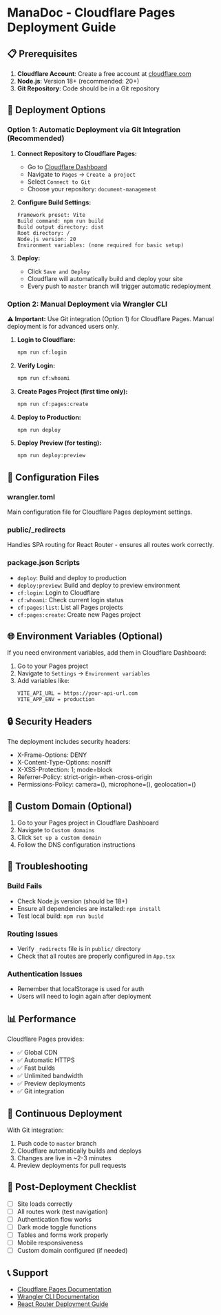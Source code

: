 # ManaDoc - Cloudflare Pages Deployment Guide

## 📋 Prerequisites

1. **Cloudflare Account**: Create a free account at [cloudflare.com](https://cloudflare.com)
2. **Node.js**: Version 18+ (recommended: 20+)
3. **Git Repository**: Code should be in a Git repository

## 🚀 Deployment Options

### Option 1: Automatic Deployment via Git Integration (Recommended)

1. **Connect Repository to Cloudflare Pages:**
   - Go to [Cloudflare Dashboard](https://dash.cloudflare.com)
   - Navigate to `Pages` → `Create a project`
   - Select `Connect to Git`
   - Choose your repository: `document-management`

2. **Configure Build Settings:**
   ```
   Framework preset: Vite
   Build command: npm run build
   Build output directory: dist
   Root directory: /
   Node.js version: 20
   Environment variables: (none required for basic setup)
   ```

3. **Deploy:**
   - Click `Save and Deploy`
   - Cloudflare will automatically build and deploy your site
   - Every push to `master` branch will trigger automatic redeployment

### Option 2: Manual Deployment via Wrangler CLI

**⚠️ Important:** Use Git integration (Option 1) for Cloudflare Pages. Manual deployment is for advanced users only.

1. **Login to Cloudflare:**
   ```bash
   npm run cf:login
   ```

2. **Verify Login:**
   ```bash
   npm run cf:whoami
   ```

3. **Create Pages Project (first time only):**
   ```bash
   npm run cf:pages:create
   ```

4. **Deploy to Production:**
   ```bash
   npm run deploy
   ```

5. **Deploy Preview (for testing):**
   ```bash
   npm run deploy:preview
   ```

## 🔧 Configuration Files

### wrangler.toml
Main configuration file for Cloudflare Pages deployment settings.

### public/_redirects
Handles SPA routing for React Router - ensures all routes work correctly.

### package.json Scripts
- `deploy`: Build and deploy to production
- `deploy:preview`: Build and deploy to preview environment
- `cf:login`: Login to Cloudflare
- `cf:whoami`: Check current login status
- `cf:pages:list`: List all Pages projects
- `cf:pages:create`: Create new Pages project

## 🌐 Environment Variables (Optional)

If you need environment variables, add them in Cloudflare Dashboard:

1. Go to your Pages project
2. Navigate to `Settings` → `Environment variables`
3. Add variables like:
   ```
   VITE_API_URL = https://your-api-url.com
   VITE_APP_ENV = production
   ```

## 🔒 Security Headers

The deployment includes security headers:
- X-Frame-Options: DENY
- X-Content-Type-Options: nosniff
- X-XSS-Protection: 1; mode=block
- Referrer-Policy: strict-origin-when-cross-origin
- Permissions-Policy: camera=(), microphone=(), geolocation=()

## 📱 Custom Domain (Optional)

1. Go to your Pages project in Cloudflare Dashboard
2. Navigate to `Custom domains`
3. Click `Set up a custom domain`
4. Follow the DNS configuration instructions

## 🐛 Troubleshooting

### Build Fails
- Check Node.js version (should be 18+)
- Ensure all dependencies are installed: `npm install`
- Test local build: `npm run build`

### Routing Issues
- Verify `_redirects` file is in `public/` directory
- Check that all routes are properly configured in `App.tsx`

### Authentication Issues
- Remember that localStorage is used for auth
- Users will need to login again after deployment

## 📊 Performance

Cloudflare Pages provides:
- ✅ Global CDN
- ✅ Automatic HTTPS
- ✅ Fast builds
- ✅ Unlimited bandwidth
- ✅ Preview deployments
- ✅ Git integration

## 🔄 Continuous Deployment

With Git integration:
1. Push code to `master` branch
2. Cloudflare automatically builds and deploys
3. Changes are live in ~2-3 minutes
4. Preview deployments for pull requests

## 📝 Post-Deployment Checklist

- [ ] Site loads correctly
- [ ] All routes work (test navigation)
- [ ] Authentication flow works
- [ ] Dark mode toggle functions
- [ ] Tables and forms work properly
- [ ] Mobile responsiveness
- [ ] Custom domain configured (if needed)

## 📞 Support

- [Cloudflare Pages Documentation](https://developers.cloudflare.com/pages/)
- [Wrangler CLI Documentation](https://developers.cloudflare.com/workers/wrangler/)
- [React Router Deployment Guide](https://reactrouter.com/en/main/guides/deploying)
